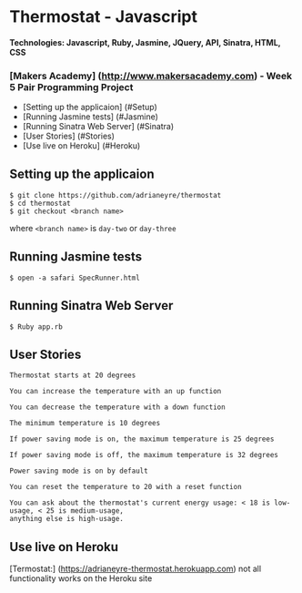 # Thermostat - Javascript
#### Technologies: Javascript, Ruby, Jasmine, JQuery, API, Sinatra, HTML, CSS

### [Makers Academy] (http://www.makersacademy.com) - Week 5 Pair Programming Project

* [Setting up the applicaion] (#Setup)
* [Running Jasmine tests] (#Jasmine)
* [Running Sinatra Web Server] (#Sinatra)
* [User Stories] (#Stories)
* [Use live on Heroku] (#Heroku)

## <a name="Setup">Setting up the applicaion</a>
```shell
$ git clone https://github.com/adrianeyre/thermostat
$ cd thermostat
$ git checkout <branch name>
```
where `<branch name>` is `day-two` or `day-three`

## <a name="Jasmine">Running Jasmine tests</a>
```shell
$ open -a safari SpecRunner.html
```

## <a name="Sinatra">Running Sinatra Web Server</a>
```shell
$ Ruby app.rb
```

## <a name="Stories">User Stories</a>
```
Thermostat starts at 20 degrees

You can increase the temperature with an up function

You can decrease the temperature with a down function

The minimum temperature is 10 degrees

If power saving mode is on, the maximum temperature is 25 degrees

If power saving mode is off, the maximum temperature is 32 degrees

Power saving mode is on by default

You can reset the temperature to 20 with a reset function

You can ask about the thermostat's current energy usage: < 18 is low-usage, < 25 is medium-usage,
anything else is high-usage.
```

## <a name="Heroku">Use live on Heroku</a>

[Termostat:] (https://adrianeyre-thermostat.herokuapp.com) not all functionality works on the Heroku site
